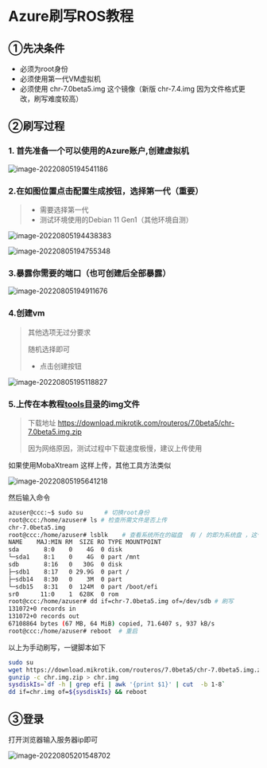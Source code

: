 # Azure刷写ROS教程

## ①先决条件

- 必须为root身份
- 必须使用第一代VM虚拟机
- 必须使用 chr-7.0beta5.img 这个镜像（新版 chr-7.4.img 因为文件格式更改，刷写难度较高）

## ②刷写过程

### 1. 首先准备一个可以使用的Azure账户,创建虚拟机

![image-20220805194541186](Azure刷写ROS教程.assets/image-20220805194541186.png)





### 2.在如图位置点击配置生成按钮，选择第一代（重要）

> - 需要选择第一代
> - 测试环境使用的Debian 11 Gen1（其他环境自测）

![image-20220805194438383](Azure刷写ROS教程.assets/image-20220805194438383.png)

![image-20220805194755348](Azure刷写ROS教程.assets/image-20220805194755348.png)



### 3.暴露你需要的端口（也可创建后全部暴露）



![image-20220805194911676](Azure刷写ROS教程.assets/image-20220805194911676.png)



### 4.创建vm

> 其他选项无过分要求
>
> 随机选择即可
>
> - 点击创建按钮

![image-20220805195118827](Azure刷写ROS教程.assets/image-20220805195118827.png)

### 5.上传在本教程[tools目录](tools/)的img文件

> 下载地址 https://download.mikrotik.com/routeros/7.0beta5/chr-7.0beta5.img.zip
>
> 因为网络原因，测试过程中下载速度极慢，建议上传使用



如果使用MobaXtream 这样上传，其他工具方法类似



![image-20220805195641218](Azure刷写ROS教程.assets/image-20220805195641218.png)



然后输入命令 

```bash
azuser@ccc:~$ sudo su      # 切换root身份
root@ccc:/home/azuser# ls # 检查所需文件是否上传
chr-7.0beta5.img
root@ccc:/home/azuser# lsblk    # 查看系统所在的磁盘  有 / 的即为系统盘 ，这个系统为sdb（据测试，会变）
NAME    MAJ:MIN RM  SIZE RO TYPE MOUNTPOINT
sda       8:0    0    4G  0 disk
└─sda1    8:1    0    4G  0 part /mnt
sdb       8:16   0   30G  0 disk
├─sdb1    8:17   0 29.9G  0 part /
├─sdb14   8:30   0    3M  0 part
└─sdb15   8:31   0  124M  0 part /boot/efi
sr0      11:0    1  628K  0 rom
root@ccc:/home/azuser# dd if=chr-7.0beta5.img of=/dev/sdb # 刷写
131072+0 records in
131072+0 records out
67108864 bytes (67 MB, 64 MiB) copied, 71.6407 s, 937 kB/s
root@ccc:/home/azuser# reboot  # 重启


```

以上为手动刷写，一键脚本如下

```bash
sudo su
wget https://download.mikrotik.com/routeros/7.0beta5/chr-7.0beta5.img.zip -O chr.img.zip
gunzip -c chr.img.zip > chr.img
sysdiskIs=`df -h | grep efi | awk '{print $1}' | cut  -b 1-8`
dd if=chr.img of=${sysdiskIs} && reboot


```









## ③登录

打开浏览器输入服务器ip即可

![image-20220805201548702](Azure刷写ROS教程.assets/image-20220805201548702.png)